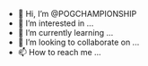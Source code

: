 - 👋 Hi, I’m @POGCHAMPIONSHIP
- 👀 I’m interested in ...
- 🌱 I’m currently learning ...
- 💞️ I’m looking to collaborate on ...
- 📫 How to reach me ...

<!---
POGCHAMPIONSHIP/POGCHAMPIONSHIP is a ✨ special ✨ repository because its `README.md` (this file) appears on your GitHub profile.
You can click the Preview link to take a look at your changes.
--->
